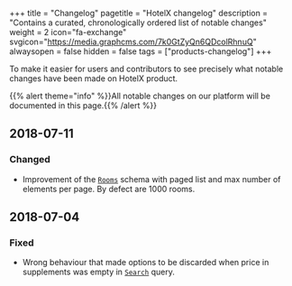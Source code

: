 +++
title = "Changelog"
pagetitle = "HotelX changelog"
description = "Contains a curated, chronologically ordered list of notable changes"
weight = 2
icon="fa-exchange"
svgicon="https://media.graphcms.com/7k0GtZyQn6QDcolRhnuQ"
alwaysopen = false
hidden = false
tags = ["products-changelog"]
+++

To make it easier for users and contributors to see precisely what notable changes have been made on HotelX product.

{{% alert theme="info" %}}All notable changes on our platform will be documented in this page.{{% /alert %}}

## 2018-07-11

### Changed
- Improvement of the [`Rooms`](/travelgatex/reference/objects/hotelxquery/) schema with paged list and max number of elements per page. By defect are 1000 rooms.

## 2018-07-04

### Fixed
- Wrong behaviour that made options to be discarded when price in supplements was empty in [`Search`](/travelgatex/reference/objects/hotelxquery/) query.
